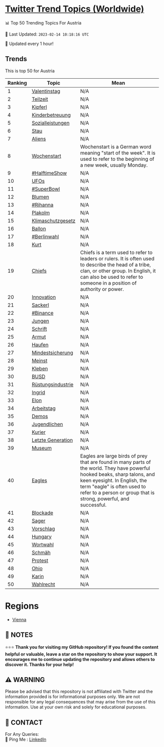 [Twitter Trend Topics (Worldwide)](https://github.com/ErcinDedeoglu/Twitter-Trend-Topics)
==========


📊 Top 50 Trending Topics For Austria

📆 Last Updated: `2023-02-14 10:18:16 UTC`

🔧 Updated every 1 hour!


## Trends

This is top 50 for Austria

| Ranking | Topic | Mean |
| ------- | ------------ | ------------ |
| 1 | [Valentinstag](http://twitter.com/search?q=Valentinstag) | N/A |
| 2 | [Teilzeit](http://twitter.com/search?q=Teilzeit) | N/A |
| 3 | [Kipferl](http://twitter.com/search?q=Kipferl) | N/A |
| 4 | [Kinderbetreuung](http://twitter.com/search?q=Kinderbetreuung) | N/A |
| 5 | [Sozialleistungen](http://twitter.com/search?q=Sozialleistungen) | N/A |
| 6 | [Stau](http://twitter.com/search?q=Stau) | N/A |
| 7 | [Aliens](http://twitter.com/search?q=Aliens) | N/A |
| 8 | [Wochenstart](http://twitter.com/search?q=Wochenstart) | Wochenstart is a German word meaning "start of the week". It is used to refer to the beginning of a new week, usually Monday. |
| 9 | [#HalftimeShow](http://twitter.com/search?q=%23HalftimeShow) | N/A |
| 10 | [UFOs](http://twitter.com/search?q=UFOs) | N/A |
| 11 | [#SuperBowl](http://twitter.com/search?q=%23SuperBowl) | N/A |
| 12 | [Blumen](http://twitter.com/search?q=Blumen) | N/A |
| 13 | [#Rihanna](http://twitter.com/search?q=%23Rihanna) | N/A |
| 14 | [Plakolm](http://twitter.com/search?q=Plakolm) | N/A |
| 15 | [Klimaschutzgesetz](http://twitter.com/search?q=Klimaschutzgesetz) | N/A |
| 16 | [Ballon](http://twitter.com/search?q=Ballon) | N/A |
| 17 | [#Berlinwahl](http://twitter.com/search?q=%23Berlinwahl) | N/A |
| 18 | [Kurt](http://twitter.com/search?q=Kurt) | N/A |
| 19 | [Chiefs](http://twitter.com/search?q=Chiefs) | Chiefs is a term used to refer to leaders or rulers. It is often used to describe the head of a tribe, clan, or other group. In English, it can also be used to refer to someone in a position of authority or power. |
| 20 | [Innovation](http://twitter.com/search?q=Innovation) | N/A |
| 21 | [Sackerl](http://twitter.com/search?q=Sackerl) | N/A |
| 22 | [#Binance](http://twitter.com/search?q=%23Binance) | N/A |
| 23 | [Jungen](http://twitter.com/search?q=Jungen) | N/A |
| 24 | [Schrift](http://twitter.com/search?q=Schrift) | N/A |
| 25 | [Armut](http://twitter.com/search?q=Armut) | N/A |
| 26 | [Haufen](http://twitter.com/search?q=Haufen) | N/A |
| 27 | [Mindestsicherung](http://twitter.com/search?q=Mindestsicherung) | N/A |
| 28 | [Meinst](http://twitter.com/search?q=Meinst) | N/A |
| 29 | [Kleben](http://twitter.com/search?q=Kleben) | N/A |
| 30 | [BUSD](http://twitter.com/search?q=BUSD) | N/A |
| 31 | [Rüstungsindustrie](http://twitter.com/search?q=R%c3%bcstungsindustrie) | N/A |
| 32 | [Ingrid](http://twitter.com/search?q=Ingrid) | N/A |
| 33 | [Elon](http://twitter.com/search?q=Elon) | N/A |
| 34 | [Arbeitstag](http://twitter.com/search?q=Arbeitstag) | N/A |
| 35 | [Demos](http://twitter.com/search?q=Demos) | N/A |
| 36 | [Jugendlichen](http://twitter.com/search?q=Jugendlichen) | N/A |
| 37 | [Kurier](http://twitter.com/search?q=Kurier) | N/A |
| 38 | [Letzte Generation](http://twitter.com/search?q=Letzte+Generation) | N/A |
| 39 | [Museum](http://twitter.com/search?q=Museum) | N/A |
| 40 | [Eagles](http://twitter.com/search?q=Eagles) | Eagles are large birds of prey that are found in many parts of the world. They have powerful hooked beaks, sharp talons, and keen eyesight. In English, the term "eagle" is often used to refer to a person or group that is strong, powerful, and successful. |
| 41 | [Blockade](http://twitter.com/search?q=Blockade) | N/A |
| 42 | [Sager](http://twitter.com/search?q=Sager) | N/A |
| 43 | [Vorschlag](http://twitter.com/search?q=Vorschlag) | N/A |
| 44 | [Hungary](http://twitter.com/search?q=Hungary) | N/A |
| 45 | [Wortwahl](http://twitter.com/search?q=Wortwahl) | N/A |
| 46 | [Schmäh](http://twitter.com/search?q=Schm%c3%a4h) | N/A |
| 47 | [Protest](http://twitter.com/search?q=Protest) | N/A |
| 48 | [Ohio](http://twitter.com/search?q=Ohio) | N/A |
| 49 | [Karin](http://twitter.com/search?q=Karin) | N/A |
| 50 | [Wahlrecht](http://twitter.com/search?q=Wahlrecht) | N/A |



# Regions

* [Vienna](</Austria/Vienna.md>)



## 📝 NOTES

⭐⭐⭐ **Thank you for visiting my GitHub repository! If you found the content helpful or valuable, leave a star on the repository to show your support. It encourages me to continue updating the repository and allows others to discover it. Thanks for your help!**


## ⚠️ WARNING

Please be advised that this repository is not affiliated with Twitter and the information provided is for informational purposes only. We are not responsible for any legal consequences that may arise from the use of this information. Use at your own risk and solely for educational purposes.


## 📨 CONTACT

 For Any Queries:  
            🏓 Ping Me : [LinkedIn](https://www.linkedin.com/in/ercindedeoglu/)
